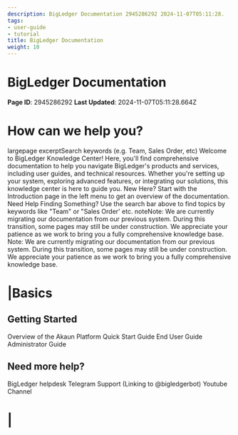 ```yaml
---
description: BigLedger Documentation 2945286292 2024-11-07T05:11:28.
tags:
- user-guide
- tutorial
title: BigLedger Documentation
weight: 10
---
```


# BigLedger Documentation
**Page ID**: 2945286292
**Last Updated**: 2024-11-07T05:11:28.664Z
# How can we help you?
largepage excerptSearch keywords (e.g. Team, Sales Order, etc)
Welcome to BigLedger Knowledge Center! Here, you'll find comprehensive documentation to help you navigate BigLedger's products and services, including user guides, and technical resources. Whether you're setting up your system, exploring advanced features, or integrating our solutions, this knowledge center is here to guide you.
New Here? Start with the Introduction page in the left menu to get an overview of the documentation.
Need Help Finding Something? Use the search bar above to find topics by keywords like "Team" or "Sales Order' etc.
noteNote: We are currently migrating our documentation from our previous system. During this transition, some pages may still be under construction. We appreciate your patience as we work to bring you a fully comprehensive knowledge base.
Note: We are currently migrating our documentation from our previous system. During this transition, some pages may still be under construction. We appreciate your patience as we work to bring you a fully comprehensive knowledge base.
# |Basics
## Getting Started
Overview of the Akaun Platform
Quick Start Guide
End User Guide
Administrator Guide
## Need more help?
BigLedger helpdesk
Telegram Support (Linking to @bigledgerbot)
Youtube Channel
# |